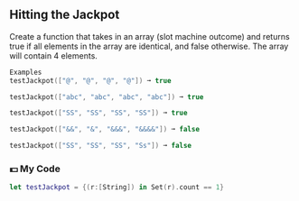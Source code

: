 ## Hitting the Jackpot

Create a function that takes in an array (slot machine outcome) and returns true if all elements in the array are identical, and false otherwise. The array will contain 4 elements.
```swift
Examples
testJackpot(["@", "@", "@", "@"]) ➞ true

testJackpot(["abc", "abc", "abc", "abc"]) ➞ true

testJackpot(["SS", "SS", "SS", "SS"]) ➞ true

testJackpot(["&&", "&", "&&&", "&&&&"]) ➞ false

testJackpot(["SS", "SS", "SS", "Ss"]) ➞ false
```
### 💵 My Code
```swift
let testJackpot = {(r:[String]) in Set(r).count == 1}
```
